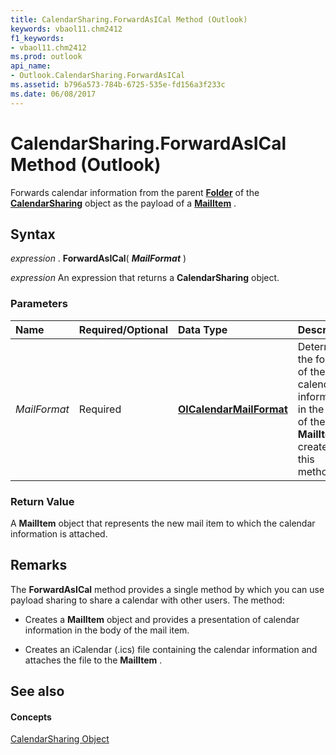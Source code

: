 ```yaml
---
title: CalendarSharing.ForwardAsICal Method (Outlook)
keywords: vbaol11.chm2412
f1_keywords:
- vbaol11.chm2412
ms.prod: outlook
api_name:
- Outlook.CalendarSharing.ForwardAsICal
ms.assetid: b796a573-784b-6725-535e-fd156a3f233c
ms.date: 06/08/2017
---
```



# CalendarSharing.ForwardAsICal Method (Outlook)

Forwards calendar information from the parent **[Folder](folder-object-outlook.md)** of the **[CalendarSharing](calendarsharing-object-outlook.md)** object as the payload of a **[MailItem](mailitem-object-outlook.md)** .


## Syntax

 _expression_ . **ForwardAsICal**( **_MailFormat_** )

 _expression_ An expression that returns a **CalendarSharing** object.


### Parameters



|**Name**|**Required/Optional**|**Data Type**|**Description**|
|:-----|:-----|:-----|:-----|
| _MailFormat_|Required| **[OlCalendarMailFormat](olcalendarmailformat-enumeration-outlook.md)**|Determines the format of the calendar information in the body of the **MailItem** created by this method.|

### Return Value

A **MailItem** object that represents the new mail item to which the calendar information is attached.


## Remarks

The **ForwardAsICal** method provides a single method by which you can use payload sharing to share a calendar with other users. The method:


- Creates a **MailItem** object and provides a presentation of calendar information in the body of the mail item.
    
- Creates an iCalendar (.ics) file containing the calendar information and attaches the file to the **MailItem** .
    

## See also


#### Concepts


[CalendarSharing Object](calendarsharing-object-outlook.md)

